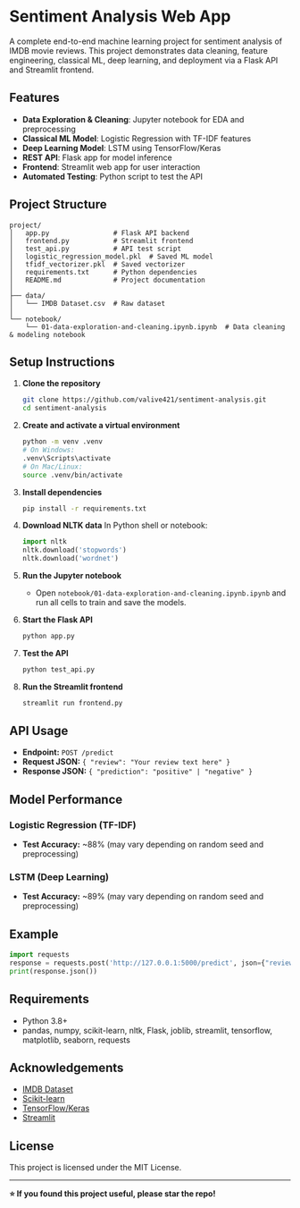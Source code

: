 # Sentiment Analysis Web App

A complete end-to-end machine learning project for sentiment analysis of IMDB movie reviews. This project demonstrates data cleaning, feature engineering, classical ML, deep learning, and deployment via a Flask API and Streamlit frontend.

## Features
- **Data Exploration & Cleaning**: Jupyter notebook for EDA and preprocessing
- **Classical ML Model**: Logistic Regression with TF-IDF features
- **Deep Learning Model**: LSTM using TensorFlow/Keras
- **REST API**: Flask app for model inference
- **Frontend**: Streamlit web app for user interaction
- **Automated Testing**: Python script to test the API

## Project Structure
```
project/
│   app.py                # Flask API backend
│   frontend.py           # Streamlit frontend
│   test_api.py           # API test script
│   logistic_regression_model.pkl  # Saved ML model
│   tfidf_vectorizer.pkl  # Saved vectorizer
│   requirements.txt      # Python dependencies
│   README.md             # Project documentation
│
├── data/
│   └── IMDB Dataset.csv  # Raw dataset
│
└── notebook/
    └── 01-data-exploration-and-cleaning.ipynb.ipynb  # Data cleaning & modeling notebook
```

## Setup Instructions
1. **Clone the repository**
   ```bash
   git clone https://github.com/valive421/sentiment-analysis.git
   cd sentiment-analysis
   ```
2. **Create and activate a virtual environment**
   ```bash
   python -m venv .venv
   # On Windows:
   .venv\Scripts\activate
   # On Mac/Linux:
   source .venv/bin/activate
   ```
3. **Install dependencies**
   ```bash
   pip install -r requirements.txt
   ```
4. **Download NLTK data**
   In Python shell or notebook:
   ```python
   import nltk
   nltk.download('stopwords')
   nltk.download('wordnet')
   ```
5. **Run the Jupyter notebook**
   - Open `notebook/01-data-exploration-and-cleaning.ipynb.ipynb` and run all cells to train and save the models.

6. **Start the Flask API**
   ```bash
   python app.py
   ```

7. **Test the API**
   ```bash
   python test_api.py
   ```

8. **Run the Streamlit frontend**
   ```bash
   streamlit run frontend.py
   ```

## API Usage
- **Endpoint:** `POST /predict`
- **Request JSON:** `{ "review": "Your review text here" }`
- **Response JSON:** `{ "prediction": "positive" | "negative" }`

## Model Performance

### Logistic Regression (TF-IDF)
- **Test Accuracy:** ~88% (may vary depending on random seed and preprocessing)

### LSTM (Deep Learning)
- **Test Accuracy:** ~89% (may vary depending on random seed and preprocessing)

## Example
```python
import requests
response = requests.post('http://127.0.0.1:5000/predict', json={"review": "Great movie!"})
print(response.json())
```

## Requirements
- Python 3.8+
- pandas, numpy, scikit-learn, nltk, Flask, joblib, streamlit, tensorflow, matplotlib, seaborn, requests

## Acknowledgements
- [IMDB Dataset](https://ai.stanford.edu/~amaas/data/sentiment/)
- [Scikit-learn](https://scikit-learn.org/)
- [TensorFlow/Keras](https://www.tensorflow.org/)
- [Streamlit](https://streamlit.io/)

## License
This project is licensed under the MIT License.

---

**⭐ If you found this project useful, please star the repo!**
